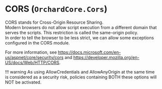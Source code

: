 # CORS (`OrchardCore.Cors`)

CORS stands for Cross-Origin Resource Sharing.  
Modern browsers do not allow script execution from a different domain that serves the scripts.
This restriction is called the same-origin policy.  
In order to tell the browser to be less strict, we can allow some exceptions configured in the CORS module.

For more information, see https://docs.microsoft.com/en-us/aspnet/core/security/cors and https://developer.mozilla.org/en-US/docs/Web/HTTP/CORS.

!!! warning
    As using AllowCredentials and AllowAnyOrigin at the same time is considered as a security risk, policies containing BOTH these options will NOT be activated.
